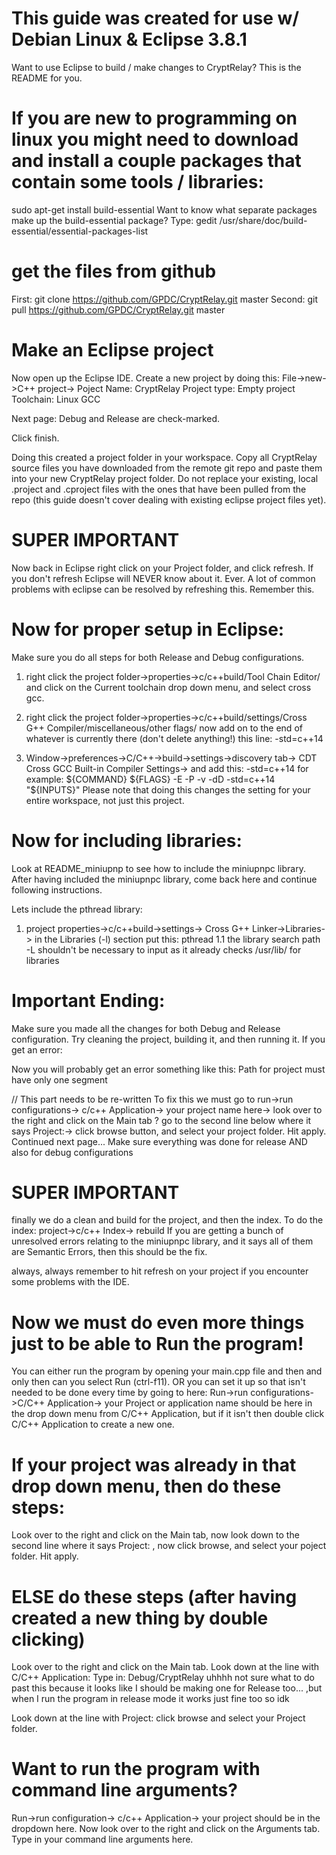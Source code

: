 ﻿# This guide was created for use w/ Debian Linux & Eclipse 3.8.1
Want to use Eclipse to build / make changes to CryptRelay? This is the README for you.

# If you are new to programming on linux you might need to download and install a couple packages that contain some tools / libraries:
sudo apt-get install build-essential
Want to know what separate packages make up the build-essential package? Type:
gedit /usr/share/doc/build-essential/essential-packages-list

# get the files from github
First: git clone https://github.com/GPDC/CryptRelay.git master
Second: git pull https://github.com/GPDC/CryptRelay.git master

# Make an Eclipse project
Now open up the Eclipse IDE.
Create a new project by doing this:
File->new->C++ project->
Poject Name: CryptRelay
Project type: Empty project
Toolchain: Linux GCC

Next page:
Debug and Release are check-marked.

Click finish.

Doing this created a project folder in your workspace.
Copy all CryptRelay source files you have downloaded from the remote git repo and paste them into your new CryptRelay project folder. Do not replace your existing, local .project and .cproject files with the ones that have been pulled from the repo (this guide doesn't cover dealing with existing eclipse project files yet).

# SUPER IMPORTANT
Now back in Eclipse right click on your Project folder, and click refresh.
If you don't refresh Eclipse will NEVER know about it. Ever. A lot of common problems with eclipse can be resolved by refreshing this. Remember this.

# Now for proper setup in Eclipse:
Make sure you do all steps for both Release and Debug configurations.

1. right click the project folder->properties->c/c++build/Tool Chain Editor/
and click on the Current toolchain drop down menu, and select cross gcc.

2. right click the project folder->properties->c/c++build/settings/Cross G++ Compiler/miscellaneous/other flags/ now add on to the end of whatever is currently there (don't delete anything!) this line: -std=c++14

3. Window->preferences->C/C++->build->settings->discovery tab-> CDT Cross GCC Built-in Compiler Settings-> and add this: -std=c++14
for example:       ${COMMAND} ${FLAGS} -E -P -v -dD -std=c++14 "${INPUTS}"
Please note that doing this changes the setting for your entire workspace, not just this project.

# Now for including libraries:
Look at README_miniupnp to see how to include the miniupnpc library. After having included the miniupnpc library, come back here and continue following instructions.

Lets include the pthread library:
1. project properties->c/c++build->settings-> Cross G++ Linker->Libraries-> 
	in the Libraries (-l) section put this:
	pthread
1.1 the library search path -L shouldn't be necessary to input as it already checks /usr/lib/   for libraries


# Important Ending:
Make sure you made all the changes for both Debug and Release configuration.
Try cleaning the project, building it, and then running it. If you get an error:

Now you will probably get an error something like this:
	 Path for project must have only one segment

// This part needs to be re-written
To fix this we must go to   run->run configurations-> c/c++ Application-> your project name here-> look over to the right and click on the Main tab ? go to the second line below where it says Project:-> click browse button, and select your project folder. Hit apply.
Continued next page...
Make sure everything was done for release AND also for debug configurations


# SUPER IMPORTANT
finally we do a clean and build for the project, and then the index. To do the index:
project->c/c++ Index-> rebuild
If you are getting a bunch of unresolved errors relating to the miniupnpc library, and it says all of them are Semantic Errors, then this should be the fix.



always, always remember to hit refresh on your project if you encounter some problems with the IDE.


# Now we must do even more things just to be able to Run the program!
You can either run the program by opening your main.cpp file and then and only then can you select Run (ctrl-f11).
OR you can set it up so that isn't needed to be done every time by going to here:
Run->run configurations->C/C++ Application-> your Project or application name should be here in the drop down menu from C/C++ Application, but if it isn't then double click C/C++ Application to create a new one.

# If your project was already in that drop down menu, then do these steps:
Look over to the right and click on the Main tab, now look down to the second line where it says Project: , now click browse, and select your poject folder. Hit apply.


# ELSE do these steps (after having created a new thing by double clicking)
Look over to the right and click on the Main tab.
Look down at the line with C/C++ Application:
Type in: Debug/CryptRelay
uhhhh not sure what to do past this because it looks like I should be making one for Release too... ,but when I run the program in release mode it works just fine too so idk

Look down at the line with Project:
click browse and select your Project folder.


# Want to run the program with command line arguments?
Run->run configuration-> c/c++ Application-> your project should be in the dropdown here.
Now look over to the right and click on the Arguments tab.
Type in your command line arguments here.
